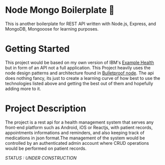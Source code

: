 # Node Mongo Boilerplate 📖

This is another boilerplate for REST API written with Node.js, Express, and MongoDB, Mongooose for learning purposes.

# Getting Started

This project would be based on my own version of IBM's [Example Health](https://developer.ibm.com/patterns/app-modernization-s2i-openshift/?cm_mmc=OSocial_Twitter-_-Developer_IBM+Developer-_-WW_WW-_-ibmdev-&cm_mmca1=000037FD&cm_mmca2=10010797&linkId=73533671) but in form of an API not a full application. This Project heavily uses the node design patterns and architecture found in [Bulletproof node](https://github.com/santiq/bulletproof-nodejs). The api does nothing fancy, its just to create a learning curve of how best to use the technologies listed above and getting the best out of them and hopefully adding more to it.

# Project Description

The project is a rest api for a health management system that serves any front-end platform such as Android, iOS or Reactjs, with patient records, appointments informations and reminders, and also keeping track of medications in json format.The management of the system would be controlled by an authenticated admin account where CRUD operations would be performed on patient records.

_STATUS : UNDER CONSTRUCTION_
